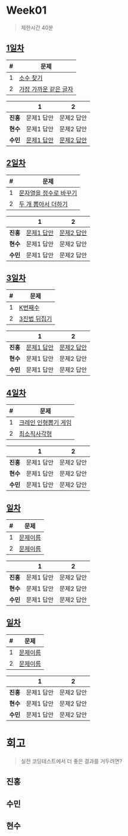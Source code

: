 # Week01

> 제한시간 40분

## [1일차](Day1)

| #   | 문제                                                                                      |
| --- | ----------------------------------------------------------------------------------------- |
| 1   | [소수 찾기](https://school.programmers.co.kr/learn/courses/30/lessons/12921)              |
| 2   | [가장 가까운 같은 글자](https://school.programmers.co.kr/learn/courses/30/lessons/142086) |

|        | 1          | 2          |
| ------ | ---------- | ---------- |
| **진홍** | 문제1 답안 | 문제2 답안 |
| **현수** | 문제1 답안 | 문제2 답안 |
| **수민** | [문제1 답안](Day1/ysm1.java) | [문제2 답안](Day1/ysm2.java) |

<!-- 불참 시 작성 -->
<!--
> 홍길동 불참 (컨디션 난조)
-->

## [2일차](Day2)

| #   | 문제                                                                                      |
| --- | ----------------------------------------------------------------------------------------- |
| 1   | [문자열을 정수로 바꾸기](https://school.programmers.co.kr/learn/courses/30/lessons/12925) |
| 2   | [두 개 뽑아서 더하기](https://school.programmers.co.kr/learn/courses/30/lessons/68644)    |

|        | 1          | 2          |
| ------ | ---------- | ---------- |
| **진홍** | [문제1 답안](Day2/kjh1.kt) | [문제2 답안](Day2/kjh2.kt) |
| **현수** | 문제1 답안 | 문제2 답안 |
| **수민** | 문제1 답안 | 문제2 답안 |

<!-- 불참 시 작성 -->
<!--
> 홍길동 불참 (컨디션 난조)
-->

## [3일차](Day3)

| #   | 문제                                                                            |
| --- | ------------------------------------------------------------------------------- |
| 1   | [K번째수](https://school.programmers.co.kr/learn/courses/30/lessons/42748)      |
| 2   | [3진법 뒤집기](https://school.programmers.co.kr/learn/courses/30/lessons/68935) |

|        | 1          | 2          |
| ------ | ---------- | ---------- |
| **진홍** | [문제1 답안](Day3/kjh1.kt) | [문제2 답안](Day3/kjh2.kt) |
| **현수** | 문제1 답안 | 문제2 답안 |
| **수민** | 문제1 답안 | 문제2 답안 |

<!-- 불참 시 작성 -->
<!--
> 홍길동 불참 (컨디션 난조)
-->

## [4일차](Day4)

| #   | 문제                                                                                    |
| --- | --------------------------------------------------------------------------------------- |
| 1   | [크레인 인형뽑기 게임](https://school.programmers.co.kr/learn/courses/30/lessons/64061) |
| 2   | [최소직사각형](https://school.programmers.co.kr/learn/courses/30/lessons/86491)         |

|        | 1          | 2          |
| ------ | ---------- | ---------- |
| **진홍** | 문제1 답안 | 문제2 답안 |
| **현수** | 문제1 답안 | 문제2 답안 |
| **수민** | 문제1 답안 | 문제2 답안 |

<!-- 불참 시 작성 -->
<!--
> 홍길동 불참 (컨디션 난조)
-->

## [일차](Day)

| #   | 문제                 |
| --- | -------------------- |
| 1   | [문제이름](문제링크) |
| 2   | [문제이름](문제링크) |

|        | 1          | 2          |
| ------ | ---------- | ---------- |
| **진홍** | 문제1 답안 | 문제2 답안 |
| **현수** | 문제1 답안 | 문제2 답안 |
| **수민** | 문제1 답안 | 문제2 답안 |

<!-- 불참 시 작성 -->
<!--
> 홍길동 불참 (컨디션 난조)
-->

## [일차](Day)

| #   | 문제                 |
| --- | -------------------- |
| 1   | [문제이름](문제링크) |
| 2   | [문제이름](문제링크) |

|        | 1          | 2          |
| ------ | ---------- | ---------- |
| **진홍** | 문제1 답안 | 문제2 답안 |
| **현수** | 문제1 답안 | 문제2 답안 |
| **수민** | 문제1 답안 | 문제2 답안 |

<!-- 불참 시 작성 -->
<!--
> 홍길동 불참 (컨디션 난조)
-->

# 회고

> 실전 코딩테스트에서 더 좋은 결과를 거두려면?

## 진홍

## 수민

## 현수
